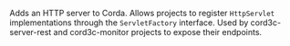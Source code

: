 Adds an HTTP server to Corda. Allows projects to register `HttpServlet` implementations
through the `ServletFactory` interface. Used by cord3c-server-rest
and cord3c-monitor projects to expose their endpoints.